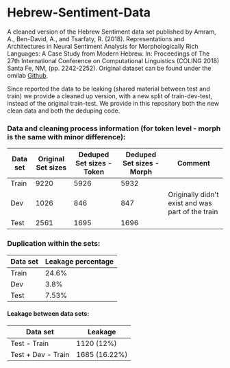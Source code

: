 # Hebrew-Sentiment-Data
A cleaned version of the Hebrew Sentiment data set published by Amram, A., Ben-David, A., and Tsarfaty, R. (2018). Representations and Architectures in Neural Sentiment Analysis for Morphologically Rich Languages: A Case Study from Modern Hebrew. In: Proceedings of The 27th International Conference on Computational Linguistics (COLING 2018) Santa Fe, NM, (pp. 2242-2252).
Original dataset can be found under the omilab [Github][1].  

Since reported the data to be leaking (shared material between test and train) we provide a cleaned up version, with a new split of train-dev-test, instead of the original train-test. We provide in this repository both the new clean data and both the deduping code.


### Data and cleaning process information (for token level - morph is the same with minor difference):  

| Data set | Original Set sizes | Deduped Set sizes - Token     | Deduped Set sizes - Morph | Comment    |
| -------- | --------------     |--------------------           |--------------             |------------|
| Train    | 9220               |   5926                        |5932                       |            |
| Dev      | 1026               |   846                         |847                        | Originally didn't exist and was part of the train|
| Test     | 2561               |   1695                        |1696                       |             |
 
###   Duplication within the sets:  

| Data set | Leakage percentage |
| -------- | -------------- |
| Train    | 24.6%          |
| Dev      | 3.8%           |
| Test     | 7.53%          |

#### Leakage between data sets: 

| Data set | Leakage |
| -------- | -------------- |
| Test - Train    | 1120 (12%)          |
| Test + Dev - Train      | 1685 (16.22%)          |


[1]:  https://github.com/omilab/Neural-Sentiment-Analyzer-for-Modern-Hebrew
